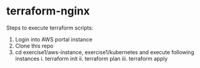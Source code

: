 # terraform-nginx

Steps to execute terraform scripts:
 1. Login into AWS portal instance 
 2. Clone this repo
 3. cd exercise1/aws-instance, exercise1/kubernetes and execute following instances 
        i. terraform init
       ii. terraform plan
      iii. terraform apply
